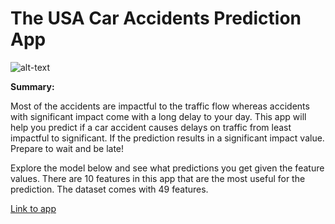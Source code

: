 # The USA Car Accidents Prediction App

![alt-text](https://raw.githubusercontent.com/machine-17/USA_Car_Accident_Prediction/master/Heroku%20App/assets/nyc%20traffic.jpg)

**Summary:**

Most of the accidents are impactful to the traffic flow whereas accidents with significant impact come with a long delay to your day. 
This app will help you predict if a car accident causes delays on traffic from least impactful to significant. If the prediction results in a significant impact value. 
Prepare to wait and be late!

Explore the model below and see what predictions you get given the feature values. There are 10 features in this app that are the most useful for the prediction.
The dataset comes with 49 features.

[Link to app](https://usa-car-accident-prediction-ap.herokuapp.com/)
